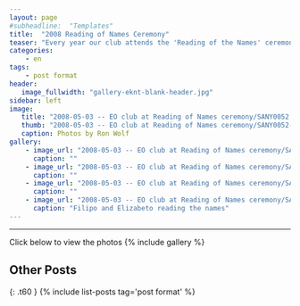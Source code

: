 ```yaml
---
layout: page
#subheadline:  "Templates"
title:  "2008 Reading of Names Ceremony"
teaser: "Every year our club attends the 'Reading of the Names' ceremony at a local Synagogue.  2008 was our first time."  
categories:
    - en
tags:
    - post format
header:
   image_fullwidth: "gallery-eknt-blank-header.jpg"
sidebar: left
image:
   title: "2008-05-03 -- EO club at Reading of Names ceremony/SANY0052.jpg"
   thumb: "2008-05-03 -- EO club at Reading of Names ceremony/SANY0052-thumb.jpg"
   caption: Photos by Ron Wolf
gallery:
    - image_url: "2008-05-03 -- EO club at Reading of Names ceremony/SANY0044.jpg"
      caption: ""
    - image_url: "2008-05-03 -- EO club at Reading of Names ceremony/SANY0046.jpg"
      caption: ""
    - image_url: "2008-05-03 -- EO club at Reading of Names ceremony/SANY0048.jpg"
      caption: ""
    - image_url: "2008-05-03 -- EO club at Reading of Names ceremony/SANY0052.jpg"
      caption: "Filipo and Elizabeto reading the names"
---
```

<!--more-->
--------------------------
Click below to view the photos
{% include gallery %}


## Other Posts
{: .t60 }
{% include list-posts tag='post format' %}
